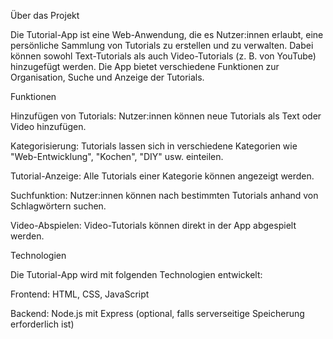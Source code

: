 Über das Projekt

Die Tutorial-App ist eine Web-Anwendung, die es Nutzer:innen erlaubt, eine persönliche Sammlung von Tutorials zu erstellen und zu verwalten. Dabei können sowohl Text-Tutorials als auch Video-Tutorials (z. B. von YouTube) hinzugefügt werden. Die App bietet verschiedene Funktionen zur Organisation, Suche und Anzeige der Tutorials.

Funktionen

Hinzufügen von Tutorials: Nutzer:innen können neue Tutorials als Text oder Video hinzufügen.

Kategorisierung: Tutorials lassen sich in verschiedene Kategorien wie "Web-Entwicklung", "Kochen", "DIY" usw. einteilen.

Tutorial-Anzeige: Alle Tutorials einer Kategorie können angezeigt werden.

Suchfunktion: Nutzer:innen können nach bestimmten Tutorials anhand von Schlagwörtern suchen.

Video-Abspielen: Video-Tutorials können direkt in der App abgespielt werden.

Technologien

Die Tutorial-App wird mit folgenden Technologien entwickelt:

Frontend: HTML, CSS, JavaScript

Backend: Node.js mit Express (optional, falls serverseitige Speicherung erforderlich ist)
